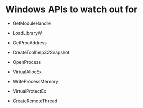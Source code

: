 # Windows APIs to watch out for
- GetModuleHandle
- LoadLibraryW
- GetProcAddress

- CreateToolhelp32Snapshot
- OpenProcess

- VirtualAllocEx
- WriteProcessMemory
- VirtualProtectEx
- CreateRemoteThread